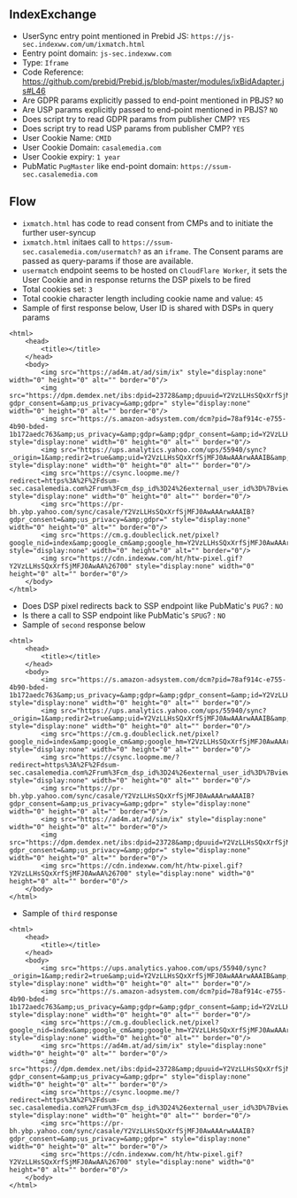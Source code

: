 ## IndexExchange

- UserSync entry point mentioned in Prebid JS: `https://js-sec.indexww.com/um/ixmatch.html`
- Eentry point domain: `js-sec.indexww.com`
- Type: `Iframe`
- Code Reference: https://github.com/prebid/Prebid.js/blob/master/modules/ixBidAdapter.js#L46
- Are GDPR params explicitly passed to end-point mentioned in PBJS? `NO`
- Are USP params explicitly passed to end-point mentioned in PBJS? `NO`
- Does script try to read GDPR params from publisher CMP? `YES`
- Does script try to read USP params from publisher CMP? `YES`
- User Cookie Name: `CMID`
- User Cookie Domain: `casalemedia.com`
- User Cookie expiry: `1 year`
- PubMatic `PugMaster` like end-point domain: `https://ssum-sec.casalemedia.com`

## Flow
- `ixmatch.html` has code to read consent from CMPs and to initiate the further user-syncup
- `ixmatch.html` initaes call to `https://ssum-sec.casalemedia.com/usermatch?` as an `iframe`. The Consent params are passed as query-params if those are available.
- `usermatch` endpoint seems to be hosted on `CloudFlare Worker`, it sets the User Cookie and in response returns the DSP pixels to be fired 
- Total cookies set: `3`
- Total cookie character length including cookie name and value: `45`
- Sample of first response below, User ID is shared with DSPs in query params
```
<html>
    <head>
        <title></title>
    </head>
    <body>
        <img src="https://ad4m.at/ad/sim/ix" style="display:none" width="0" height="0" alt="" border="0"/>
        <img src="https://dpm.demdex.net/ibs:dpid=23728&amp;dpuuid=Y2VzLLHsSQxXrfSjMFJ0AwAA%26700?gdpr_consent=&amp;us_privacy=&amp;gdpr=" style="display:none" width="0" height="0" alt="" border="0"/>
        <img src="https://s.amazon-adsystem.com/dcm?pid=78af914c-e755-4b90-bded-1b172aedc763&amp;us_privacy=&amp;gdpr=&amp;gdpr_consent=&amp;id=Y2VzLLHsSQxXrfSjMFJ0AwAAArwAAAIB" style="display:none" width="0" height="0" alt="" border="0"/>
        <img src="https://ups.analytics.yahoo.com/ups/55940/sync?_origin=1&amp;redir2=true&amp;uid=Y2VzLLHsSQxXrfSjMFJ0AwAAArwAAAIB&amp;gdpr_consent=&amp;us_privacy=&amp;gdpr=" style="display:none" width="0" height="0" alt="" border="0"/>
        <img src="https://csync.loopme.me/?redirect=https%3A%2F%2Fdsum-sec.casalemedia.com%2Frum%3Fcm_dsp_id%3D24%26external_user_id%3D%7Bviewer_token%7D&amp;us_privacy=&amp;gdpr=&amp;gdpr_consent=" style="display:none" width="0" height="0" alt="" border="0"/>
        <img src="https://pr-bh.ybp.yahoo.com/sync/casale/Y2VzLLHsSQxXrfSjMFJ0AwAAArwAAAIB?gdpr_consent=&amp;us_privacy=&amp;gdpr=" style="display:none" width="0" height="0" alt="" border="0"/>
        <img src="https://cm.g.doubleclick.net/pixel?google_nid=index&amp;google_cm&amp;google_hm=Y2VzLLHsSQxXrfSjMFJ0AwAAArwAAAIB&amp;gdpr_consent=&amp;us_privacy=&amp;gdpr=" style="display:none" width="0" height="0" alt="" border="0"/>
        <img src="https://cdn.indexww.com/ht/htw-pixel.gif?Y2VzLLHsSQxXrfSjMFJ0AwAA%26700" style="display:none" width="0" height="0" alt="" border="0"/>
    </body>
</html>
```
- Does DSP pixel redirects back to SSP endpoint like PubMatic's `PUG`? : `NO`
- Is there a call to SSP endpoint like PubMatic's `SPUG`? : `NO`
- Sample of `second` response below
```
<html>
    <head>
        <title></title>
    </head>
    <body>
        <img src="https://s.amazon-adsystem.com/dcm?pid=78af914c-e755-4b90-bded-1b172aedc763&amp;us_privacy=&amp;gdpr=&amp;gdpr_consent=&amp;id=Y2VzLLHsSQxXrfSjMFJ0AwAAArwAAAIB" style="display:none" width="0" height="0" alt="" border="0"/>
        <img src="https://ups.analytics.yahoo.com/ups/55940/sync?_origin=1&amp;redir2=true&amp;uid=Y2VzLLHsSQxXrfSjMFJ0AwAAArwAAAIB&amp;gdpr_consent=&amp;us_privacy=&amp;gdpr=" style="display:none" width="0" height="0" alt="" border="0"/>
        <img src="https://cm.g.doubleclick.net/pixel?google_nid=index&amp;google_cm&amp;google_hm=Y2VzLLHsSQxXrfSjMFJ0AwAAArwAAAIB&amp;gdpr_consent=&amp;us_privacy=&amp;gdpr=" style="display:none" width="0" height="0" alt="" border="0"/>
        <img src="https://csync.loopme.me/?redirect=https%3A%2F%2Fdsum-sec.casalemedia.com%2Frum%3Fcm_dsp_id%3D24%26external_user_id%3D%7Bviewer_token%7D&amp;us_privacy=&amp;gdpr=&amp;gdpr_consent=" style="display:none" width="0" height="0" alt="" border="0"/>
        <img src="https://pr-bh.ybp.yahoo.com/sync/casale/Y2VzLLHsSQxXrfSjMFJ0AwAAArwAAAIB?gdpr_consent=&amp;us_privacy=&amp;gdpr=" style="display:none" width="0" height="0" alt="" border="0"/>
        <img src="https://ad4m.at/ad/sim/ix" style="display:none" width="0" height="0" alt="" border="0"/>
        <img src="https://dpm.demdex.net/ibs:dpid=23728&amp;dpuuid=Y2VzLLHsSQxXrfSjMFJ0AwAA%26700?gdpr_consent=&amp;us_privacy=&amp;gdpr=" style="display:none" width="0" height="0" alt="" border="0"/>
        <img src="https://cdn.indexww.com/ht/htw-pixel.gif?Y2VzLLHsSQxXrfSjMFJ0AwAA%26700" style="display:none" width="0" height="0" alt="" border="0"/>
    </body>
</html>
```

- Sample of `third` response
```
<html>
    <head>
        <title></title>
    </head>
    <body>
        <img src="https://ups.analytics.yahoo.com/ups/55940/sync?_origin=1&amp;redir2=true&amp;uid=Y2VzLLHsSQxXrfSjMFJ0AwAAArwAAAIB&amp;gdpr_consent=&amp;us_privacy=&amp;gdpr=" style="display:none" width="0" height="0" alt="" border="0"/>
        <img src="https://s.amazon-adsystem.com/dcm?pid=78af914c-e755-4b90-bded-1b172aedc763&amp;us_privacy=&amp;gdpr=&amp;gdpr_consent=&amp;id=Y2VzLLHsSQxXrfSjMFJ0AwAAArwAAAIB" style="display:none" width="0" height="0" alt="" border="0"/>
        <img src="https://cm.g.doubleclick.net/pixel?google_nid=index&amp;google_cm&amp;google_hm=Y2VzLLHsSQxXrfSjMFJ0AwAAArwAAAIB&amp;gdpr_consent=&amp;us_privacy=&amp;gdpr=" style="display:none" width="0" height="0" alt="" border="0"/>
        <img src="https://ad4m.at/ad/sim/ix" style="display:none" width="0" height="0" alt="" border="0"/>
        <img src="https://dpm.demdex.net/ibs:dpid=23728&amp;dpuuid=Y2VzLLHsSQxXrfSjMFJ0AwAA%26700?gdpr_consent=&amp;us_privacy=&amp;gdpr=" style="display:none" width="0" height="0" alt="" border="0"/>
        <img src="https://csync.loopme.me/?redirect=https%3A%2F%2Fdsum-sec.casalemedia.com%2Frum%3Fcm_dsp_id%3D24%26external_user_id%3D%7Bviewer_token%7D&amp;us_privacy=&amp;gdpr=&amp;gdpr_consent=" style="display:none" width="0" height="0" alt="" border="0"/>
        <img src="https://pr-bh.ybp.yahoo.com/sync/casale/Y2VzLLHsSQxXrfSjMFJ0AwAAArwAAAIB?gdpr_consent=&amp;us_privacy=&amp;gdpr=" style="display:none" width="0" height="0" alt="" border="0"/>
        <img src="https://cdn.indexww.com/ht/htw-pixel.gif?Y2VzLLHsSQxXrfSjMFJ0AwAA%26700" style="display:none" width="0" height="0" alt="" border="0"/>
    </body>
</html>

```
